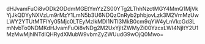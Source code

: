 dHJvamFuOi8vODk2ODdmMGEtYmYzZS00YTg2LThhNzctMGY4MmQ1MjVkYjJkQDYyNXVzLm9rMzY1LmN5b3U6NDQzCnRyb2phbjovLzk3M2VmMzUwLWY2YTUtMTFlYy05Mjc0LTEyMzlkMDI1NTI3MkB0cm9qYW4yLnVkcGd3LmNvbTo0NDMKdHJvamFuOi8vNDg2M2UxYjItZWMyZi00YzcxLWI4NjItY2U1MzMwMjhlNTdlQHRydXMubW9vbmZyZWUudG9wOjQ0Mwo=